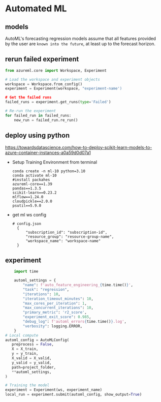 # Automated ML

## models 
AutoML's forecasting regression models assume that all features provided by the user are `known into the future`, at least up to the forecast horizon.

## rerun failed experiment
```py
from azureml.core import Workspace, Experiment

# Load the workspace and experiment objects
workspace = Workspace.from_config()
experiment = Experiment(workspace, "experiment-name')

# Get the failed runs
failed_runs = experiment.get_runs(type='Failed')

# Re-run the experiment
for failed_run in failed_runs:
    new_run = failed_run.re_run()
```

## deploy using python
https://towardsdatascience.com/how-to-deploy-scikit-learn-models-to-azure-container-instances-a0a59d0d07a1

- Setup Training Environment from terminal
  ```
  conda create -n ml-10 python=3.10
  conda activate ml-10
  #install packahes
  azureml-core==1.39
  pandas==1.3.5
  scikit-learn==0.23.2
  mlflow==1.24.0
  cloudpickle==2.0.0
  psutil==5.9.0  
  ```
- get ml ws config
  ```
  # config.json
    {
        "subscription_id": "subscription-id",
        "resource_group": "resource-group-name",
        "workspace_name": "workspace-name"
    }
  ```
  
## experiment
```py
    import time

    automl_settings = {
        "name": f'auto_feature_engineering_{time.time()}',
        "task": "regression",
        "iterations": 10,
        "iteration_timeout_minutes": 10,    
        "max_cores_per_iteration": 1,
        "max_concurrent_iterations": 10,
        "primary_metric": 'r2_score',    
        "experiment_exit_score": 0.985,
        "debug_log": f'automl_errors{time.time()}.log',
        "verbosity": logging.ERROR,
    }
# Local compute
automl_config = AutoMLConfig(
   preprocess = False,
   X = X_train,
   y = y_train,
   X_valid = X_valid,
   y_valid = y_valid,
   path=project_folder,
   **automl_settings,
)

# Training the model
experiment = Experiment(ws, experiment_name)
local_run = experiment.submit(automl_config, show_output=True)
```
